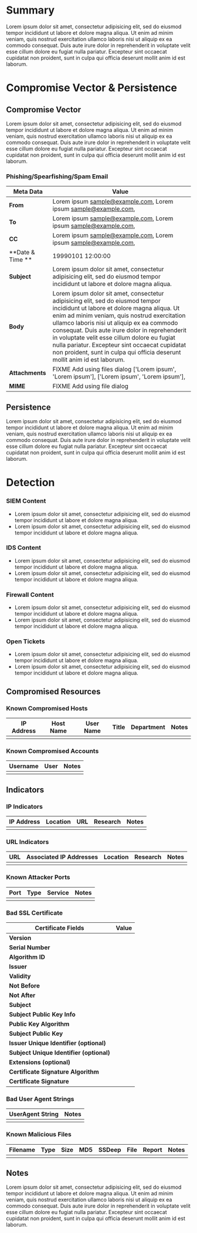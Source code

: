 # Summary 
Lorem ipsum dolor sit amet, consectetur adipisicing elit, sed do eiusmod tempor incididunt ut labore et dolore magna aliqua. Ut enim ad minim veniam, quis nostrud exercitation ullamco laboris nisi ut aliquip ex ea commodo consequat. Duis aute irure dolor in reprehenderit in voluptate velit esse cillum dolore eu fugiat nulla pariatur. Excepteur sint occaecat cupidatat non proident, sunt in culpa qui officia deserunt mollit anim id est laborum.

# Compromise Vector & Persistence 

## Compromise Vector 
Lorem ipsum dolor sit amet, consectetur adipisicing elit, sed do eiusmod tempor incididunt ut labore et dolore magna aliqua. Ut enim ad minim veniam, quis nostrud exercitation ullamco laboris nisi ut aliquip ex ea commodo consequat. Duis aute irure dolor in reprehenderit in voluptate velit esse cillum dolore eu fugiat nulla pariatur. Excepteur sint occaecat cupidatat non proident, sunt in culpa qui officia deserunt mollit anim id est laborum.

### Phishing/Spearfishing/Spam Email 
| Meta Data | Value |
| - | - |
| **From**			| Lorem ipsum <sample@example.com>, Lorem ipsum <sample@example.com>,  |
| **To**			| Lorem ipsum <sample@example.com>, Lorem ipsum <sample@example.com>,  |
| **CC**			| Lorem ipsum <sample@example.com>, Lorem ipsum <sample@example.com>,  |
| **Date & Time	**  | 19990101 12:00:00 |
| **Subject**		| Lorem ipsum dolor sit amet, consectetur adipisicing elit, sed do eiusmod tempor incididunt ut labore et dolore magna aliqua. |
| **Body**			| <nowiki>Lorem ipsum dolor sit amet, consectetur adipisicing elit, sed do eiusmod tempor incididunt ut labore et dolore magna aliqua. Ut enim ad minim veniam, quis nostrud exercitation ullamco laboris nisi ut aliquip ex ea commodo consequat. Duis aute irure dolor in reprehenderit in voluptate velit esse cillum dolore eu fugiat nulla pariatur. Excepteur sint occaecat cupidatat non proident, sunt in culpa qui officia deserunt mollit anim id est laborum.</nowiki>|
| **Attachments** 	| FIXME Add using files dialog ['Lorem ipsum', 'Lorem ipsum'], ['Lorem ipsum', 'Lorem ipsum'],  |
| **MIME**			| FIXME Add using file dialog |

## Persistence 
Lorem ipsum dolor sit amet, consectetur adipisicing elit, sed do eiusmod tempor incididunt ut labore et dolore magna aliqua. Ut enim ad minim veniam, quis nostrud exercitation ullamco laboris nisi ut aliquip ex ea commodo consequat. Duis aute irure dolor in reprehenderit in voluptate velit esse cillum dolore eu fugiat nulla pariatur. Excepteur sint occaecat cupidatat non proident, sunt in culpa qui officia deserunt mollit anim id est laborum.

# Detection 

### SIEM Content 
  * Lorem ipsum dolor sit amet, consectetur adipisicing elit, sed do eiusmod tempor incididunt ut labore et dolore magna aliqua.
  * Lorem ipsum dolor sit amet, consectetur adipisicing elit, sed do eiusmod tempor incididunt ut labore et dolore magna aliqua.

### IDS Content 
  * Lorem ipsum dolor sit amet, consectetur adipisicing elit, sed do eiusmod tempor incididunt ut labore et dolore magna aliqua.
  * Lorem ipsum dolor sit amet, consectetur adipisicing elit, sed do eiusmod tempor incididunt ut labore et dolore magna aliqua.

### Firewall Content 
  * Lorem ipsum dolor sit amet, consectetur adipisicing elit, sed do eiusmod tempor incididunt ut labore et dolore magna aliqua.
  * Lorem ipsum dolor sit amet, consectetur adipisicing elit, sed do eiusmod tempor incididunt ut labore et dolore magna aliqua.

### Open Tickets 
  * Lorem ipsum dolor sit amet, consectetur adipisicing elit, sed do eiusmod tempor incididunt ut labore et dolore magna aliqua.
  * Lorem ipsum dolor sit amet, consectetur adipisicing elit, sed do eiusmod tempor incididunt ut labore et dolore magna aliqua.

## Compromised Resources 

### Known Compromised Hosts 
| IP Address | Host Name | User Name | Title | Department | Notes |
| ---------- | --------- | --------- | ----- | ---------- | ----- | 
|            |           |           |       |            |       |

### Known Compromised Accounts 
| Username | User | Notes |
| -------- | ---- | ----- |
|          |      |       |

## Indicators 

### IP Indicators 
| IP Address | Location | URL | Research | Notes |
| -----------| -------- | --- | -------- | ----- |
|            |          |     |          |       |

### URL Indicators 
| URL | Associated IP Addresses | Location | Research | Notes |
| --- | ----------------------- | -------- | -------- | ----- |
|     |                         |          |          |       |

### Known Attacker Ports 
| Port | Type | Service | Notes |
| ---- | ---- | ------- | ----- |
|      |      |         |		 |

### Bad SSL Certificate 
| Certificate Fields                       | Value |
| ---------------------------------------- | ----- | 
| **Version**                              |       |
| **Serial Number**                        |       |
| **Algorithm ID**                         |       |
| **Issuer**                               |       |
| **Validity**                             |       |
| **Not Before**                           |       |
| **Not After**                            |       |
| **Subject**                              |       |
| **Subject Public Key Info**              |       |
| **Public Key Algorithm**                 |       |
| **Subject Public Key**                   |       |
| **Issuer Unique Identifier (optional)**  |       |
| **Subject Unique Identifier (optional)** |       |
| **Extensions (optional)**	                |       |
| **Certificate Signature Algorithm**      |       |
| **Certificate Signature**	                |       |

### Bad User Agent Strings 
| UserAgent String | Notes |
| -----------------| ----- |
|                  |       |

### Known Malicious Files 
| Filename | Type | Size | MD5 | SSDeep | File | Report | Notes |
| ---------| ---- | ---- | --- | ------ | ---- | ------ | ----- |
|          |      |      |     |        |      |        |       |

## Notes 
Lorem ipsum dolor sit amet, consectetur adipisicing elit, sed do eiusmod tempor incididunt ut labore et dolore magna aliqua. Ut enim ad minim veniam, quis nostrud exercitation ullamco laboris nisi ut aliquip ex ea commodo consequat. Duis aute irure dolor in reprehenderit in voluptate velit esse cillum dolore eu fugiat nulla pariatur. Excepteur sint occaecat cupidatat non proident, sunt in culpa qui officia deserunt mollit anim id est laborum.